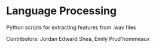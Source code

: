# Language Processing
Python scripts for extracting features from .wav files

Contributors: Jordan Edward Shea, Emily Prud'hommeaux
